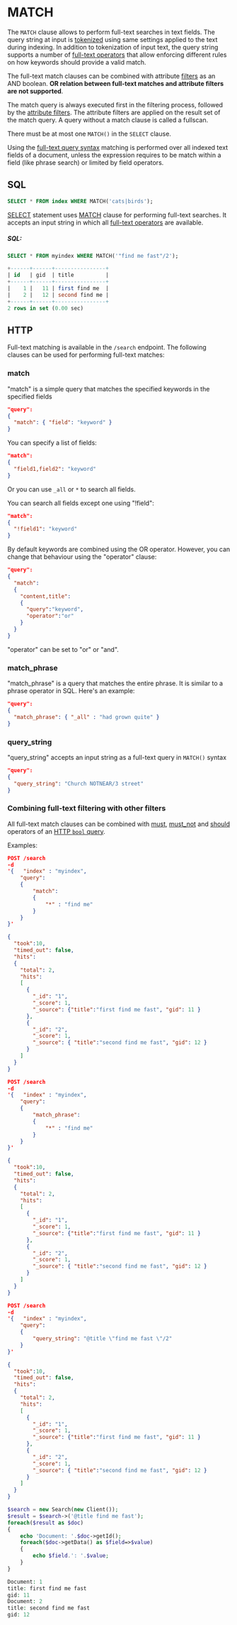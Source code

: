# MATCH
 
The `MATCH` clause allows to perform  full-text searches in text fields. The query string at input is [tokenized](Creating_an_index/NLP_and_tokenization/Data_tokenization.md) using same settings applied to the text during indexing. In addition to tokenization of input text, the query string supports a number of [full-text operators](Searching/Full_text_matching/Operators.md) that allow enforcing different rules on how keywords should provide a valid match.

The full-text match clauses can be combined with attribute [filters](Searching/Filters.md) as an AND boolean. **OR relation between full-text matches and attribute filters are not supported**.

The match query is always executed first in the filtering process, followed by the [attribute filters](Searching/Filters.md). The attribute filters are applied on the result set of the match query. A query without a match clause is called a fullscan.

There must be at most one `MATCH()` in the `SELECT` clause.

Using the [full-text query syntax](Searching/Full_text_matching/Operators.md) matching  is performed over all indexed text fields of a document, unless the expression requires to be match within a field (like phrase search) or limited by field operators.

## SQL
<!-- example Example_1 -->

```sql
SELECT * FROM index WHERE MATCH('cats|birds');
```

[SELECT](Searching/Full_text_matching/Basic_usage.md#SQL) statement uses [MATCH](Searching/Full_text_matching/Basic_usage.md) clause for performing full-text searches. It accepts an input string in which all [full-text operators](Searching/Full_text_matching/Operators.md) are available.


<!-- intro -->
##### SQL:

<!-- request SQL -->

```sql
SELECT * FROM myindex WHERE MATCH('"find me fast"/2');
```
<!-- response SQL -->

```sql
+------+------+----------------+
| id   | gid  | title          |
+------+------+----------------+
|    1 |   11 | first find me  |
|    2 |   12 | second find me |
+------+------+----------------+
2 rows in set (0.00 sec)


```

<!-- end -->

## HTTP

<!-- example Example_11 -->

Full-text matching is available in the `/search` endpoint. The following clauses can be used for performing full-text matches:

### match

"match" is a simple query that matches the specified keywords in the specified fields

```json
"query":
{
  "match": { "field": "keyword" }
}
```

You can specify a list of fields:

```json
"match":
{
  "field1,field2": "keyword"
}
```
Or you can use `_all` or `*` to search all fields.

You can search all fields except one using "!field":

```json
"match":
{
  "!field1": "keyword"
}
```
By default keywords are combined using the OR operator. However, you can change that behaviour using the "operator" clause:

```json
"query":
{
  "match":
  {
    "content,title":
    {
      "query":"keyword",
      "operator":"or"
    }
  }
}
```

"operator" can be set to "or" or "and".

### match_phrase

"match_phrase" is a query that matches the entire phrase. It is similar to a phrase operator in SQL. Here's an example:

```json
"query":
{
  "match_phrase": { "_all" : "had grown quite" }
}
```

### query_string
"query_string" accepts an input string as a full-text query in `MATCH()` syntax 

```json
"query":
{
  "query_string": "Church NOTNEAR/3 street"
}
```


### Combining full-text filtering with other filters

All full-text match clauses can be combined with [must](Searching/Filters.md#must), [must_not](Searching/Filters.md#must_not) and [should](Searching/Filters.md#should) operators of an [HTTP `bool` query](Searching/Filters.md#bool-query).

<!-- intro -->
Examples:

<!-- request match -->

```json
POST /search 
-d
'{   "index" : "myindex",
    "query":
    {
        "match":
        {
            "*" : "find me"
        }
    }
}'
```

<!-- response match -->
```json
{
  "took":10,
  "timed_out": false,
  "hits":
  {
    "total": 2,
    "hits":
    [
      {
        "_id": "1",
        "_score": 1,
        "_source": {"title":"first find me fast", "gid": 11 }
      },
      {
        "_id": "2",
        "_score": 1,
        "_source": { "title":"second find me fast", "gid": 12 }
      }
    ]
  }
}
```
<!-- request match_phrase -->
```json
POST /search 
-d
'{   "index" : "myindex",
    "query":
    {
        "match_phrase":
        {
            "*" : "find me"
        }
    }
}'
```
<!-- response match_phrase -->
```json
{
  "took":10,
  "timed_out": false,
  "hits":
  {
    "total": 2,
    "hits":
    [
      {
        "_id": "1",
        "_score": 1,
        "_source": {"title":"first find me fast", "gid": 11 }
      },
      {
        "_id": "2",
        "_score": 1,
        "_source": { "title":"second find me fast", "gid": 12 }
      }
    ]
  }
}
```

<!-- request query_string -->
```json
POST /search 
-d
'{   "index" : "myindex",
    "query":
    {
        "query_string": "@title \"find me fast \"/2"
    }
}'
```
<!-- response query_string -->
```json
{
  "took":10,
  "timed_out": false,
  "hits":
  {
    "total": 2,
    "hits":
    [
      {
        "_id": "1",
        "_score": 1,
        "_source": {"title":"first find me fast", "gid": 11 }
      },
      {
        "_id": "2",
        "_score": 1,
        "_source": { "title":"second find me fast", "gid": 12 }
      }
    ]
  }
}
```
<!-- request PHP -->
```php
$search = new Search(new Client());
$result = $search->('@title find me fast');
foreach($result as $doc)
{
    echo 'Document: '.$doc->getId();
    foreach($doc->getData() as $field=>$value)
    {
        echo $field.': '.$value;
    }
}
```
<!-- response PHP -->
```php
Document: 1
title: first find me fast
gid: 11
Document: 2
title: second find me fast
gid: 12

```
<!-- end -->

